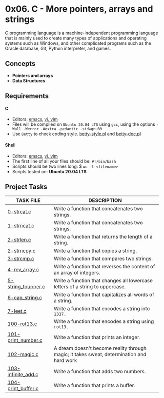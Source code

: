 
# 0x06. C - More pointers, arrays and strings

C programming language is a machine-independent programming language that is mainly used to create many types of applications and operating systems such as Windows, and other complicated programs such as the Oracle database, Git, Python interpreter, and games.

## Concepts

- __Pointers and arrays__
- __Data Structures__

## Requirements

#### C

- Editors: [emacs](https://www.gnu.org/software/emacs/), [vi, vim](https://www.vim.org/)
- Files will be compiled on `Ubuntu 20.04 LTS` using `gcc`, using the options `-Wall -Werror -Wextra -pedantic -std=gnu89`
- Use `Betty` to check coding style. [betty-style.pl](https://github.com/holbertonschool/Betty/blob/master/betty-style.pl) and [betty-doc.pl](https://github.com/holbertonschool/Betty/blob/master/betty-doc.pl)

#### Shell

- Editors: [emacs](https://www.gnu.org/software/emacs/), [vi, vim](https://www.vim.org/)
- The first line of all your files should be: `#!/bin/bash`
- Scripts should be two lines long: $ `wc -l <filename>`
- Scripts tested on: __Ubuntu 20.04 LTS__

## Project Tasks

| TASK FILE                      | DESCRIPTION      |
|  -----------                   |  -----------     |
|[0-strcat.c](https://github.com/lebogangolifant/alx-low_level_programming/blob/master/0x06-pointers_arrays_strings/0-strcat.c)|Write a function that concatenates two strings.|
|[1-strncat.c](https://github.com/lebogangolifant/alx-low_level_programming/blob/master/0x06-pointers_arrays_strings/1-strncat.c)|Write a function that concatenates two strings.|
|[2-strlen.c]()|Write a function that returns the length of a string.|
|[2-strncpy.c](https://github.com/lebogangolifant/alx-low_level_programming/blob/master/0x06-pointers_arrays_strings/2-strncpy.c)|Write a function that copies a string.|
|[3-strcmp.c](https://github.com/lebogangolifant/alx-low_level_programming/blob/master/0x06-pointers_arrays_strings/3-strcmp.c)|Write a function that compares two strings.|
|[4-rev_array.c](https://github.com/lebogangolifant/alx-low_level_programming/blob/master/0x06-pointers_arrays_strings/4-rev_array.c)|Write a function that reverses the content of an array of integers.|
|[5-string_toupper.c](https://github.com/lebogangolifant/alx-low_level_programming/blob/master/0x06-pointers_arrays_strings/5-string_toupper.c)|Write a function that changes all lowercase letters of a string to uppercase.|
|[6-cap_string.c](https://github.com/lebogangolifant/alx-low_level_programming/blob/master/0x06-pointers_arrays_strings/6-cap_string.c)|Write a function that capitalizes all words of a string.|
|[7-leet.c](https://github.com/lebogangolifant/alx-low_level_programming/blob/master/0x06-pointers_arrays_strings/7-leet.c)|Write a function that encodes a string into `1337.`|
|[100-rot13.c](https://github.com/lebogangolifant/alx-low_level_programming/blob/master/0x06-pointers_arrays_strings/100-rot13.c)|Write a function that encodes a string using `rot13.`|
|[101-print_number.c](https://github.com/lebogangolifant/alx-low_level_programming/blob/master/0x06-pointers_arrays_strings/101-print_number.c)|Write a function that prints an integer.|
|[102-magic.c](https://github.com/lebogangolifant/alx-low_level_programming/blob/master/0x06-pointers_arrays_strings/102-magic.c)| A dream doesn't become reality through magic; it takes sweat, determination and hard work|
|[103-infinite_add.c](https://github.com/lebogangolifant/alx-low_level_programming/blob/master/0x06-pointers_arrays_strings/103-infinite_add.c)|Write a function that adds two numbers.|
|[104-print_buffer.c](https://github.com/lebogangolifant/alx-low_level_programming/blob/master/0x06-pointers_arrays_strings/104-print_buffer.c)|Write a function that prints a buffer.|                               



